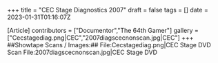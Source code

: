 +++
title = "CEC Stage Diagnostics 2007"
draft = false
tags = []
date = 2023-01-31T01:16:07Z

[Article]
contributors = ["Documentor","The 64th Gamer"]
gallery = ["Cecstagediag.png|CEC","2007diagscecnonscan.jpg|CEC"]
+++
##Showtape Scans / Images:##
<gallery>
File:Cecstagediag.png|CEC Stage DVD Scan
File:2007diagscecnonscan.jpg|CEC Stage DVD
</gallery>